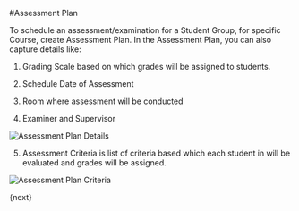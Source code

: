 #Assessment Plan

To schedule an assessment/examination for a Student Group, for specific Course, create Assessment Plan. In the Assessment Plan, you can also capture details like:

1. Grading Scale based on which grades will be assigned to students.

2. Schedule Date of Assessment

3. Room where assessment will be conducted

4. Examiner and Supervisor

<img class="screenshot" alt="Assessment Plan Details" src="{{docs_base_url}}/assets/img/schools/assessment/assessment-plan-details.png">

5. Assessment Criteria is list of criteria based which each student in will be evaluated and grades will be assigned.

<img class="screenshot" alt="Assessment Plan Criteria" src="{{docs_base_url}}/assets/img/schools/assessment/assessment-plan-criteria.png">

{next}